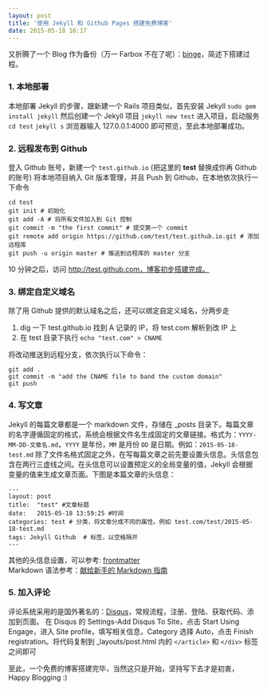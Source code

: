 ```yaml
---
layout: post
title: '使用 Jekyll 和 Github Pages 搭建免费博客'
date: 2015-05-18 16:17
---
```


又折腾了一个 Blog 作为备份（万一 Farbox 不在了呢）：[binge](http://binge.im)，简述下搭建过程。 

### 1. 本地部署
本地部署 Jekyll 的步骤，跟新建一个 Rails 项目类似，首先安装 Jekyll
`sudo gem install jekyll`
然后创建一个 Jekyll 项目
`jekyll new test`
进入项目，启动服务
`cd test`
`jekyll s`
浏览器输入 127.0.0.1:4000 即可预览，至此本地部署成功。

### 2. 远程发布到 Github
登入 Github 账号，新建一个 `test.github.io` (把这里的 **test** 替换成你再 Github 的账号)
将本地项目纳入 Git 版本管理，并且 Push 到 Github，在本地依次执行一下命令

```
cd test 
git init # 初始化
git add -A # 将所有文件加入到 Git 控制
git commit -m "the first commit" # 提交第一个 commit
git remote add origin https://github.com/test/test.github.io.git # 添加远程库
git push -u origin master # 推送到远程库的 master 分支
```
10 分钟之后，访问 http://test.github.com，博客初步搭建完成。

### 3. 绑定自定义域名
除了用 Github 提供的默认域名之后，还可以绑定自定义域名，分两步走
1. dig 一下 test.github.io 找到 A 记录的 IP，将 test.com 解析到改 IP 上
2. 在 test 目录下执行 `echo "test.com" > CNAME`        
     
将改动推送到远程分支，依次执行以下命令：

```
git add .
git commit -m "add the CNAME file to band the custom domain"
git push
```
### 4. 写文章
Jekyll 的每篇文章都是一个 markdown 文件，存储在 _posts 目录下。每篇文章的名字遵循固定的格式，系统会根据文件名生成固定的文章链接。格式为：`YYYY-MM-DD-文章名.md`，`YYYY` 是年份，`MM` 是月份 `DD` 是日期。例如：`2015-05-18-test.md`
除了文件名格式固定之外，在写每篇文章之前先要设置头信息。头信息包含在两行三虚线之间。在头信息可以设置预定义的全局变量的值，Jekyll 会根据变量的值来生成文章页面。下图是本篇文章的头信息：

```
---
layout: post
title:  "test" #文章标题
date:   2015-05-18 13:59:25 #时间
categories: test # 分类，将文章分成不同的属性。例如 test.com/test/2015-05-18-test.md
tags: Jekyll Github  # 标签，以空格隔开
---
```
其他的头信息设置，可以参考: [frontmatter](http://jekyllrb.com/docs/frontmatter/)          
Markdown 语法参考：[献给新手的 Markdown 指南](http://www.jianshu.com/p/q81RER)

### 5. 加入评论
评论系统采用的是国外著名的：[Disqus](https://disqus.com/home/)，常规流程，注册、登陆、获取代码、添加到页面。
在 Disqus 的 Settings-Add Disqus To Site，点击 Start Using Engage，进入 Site profile，填写相关信息，Category 选择 Auto，点击 Finish registration。将代码复制到 _layouts/post.html 内的 `</article>` 和 `</div>` 标签之间即可

至此，一个免费的博客搭建完毕，当然这只是开始，坚持写下去才是初衷，Happy Blogging :)